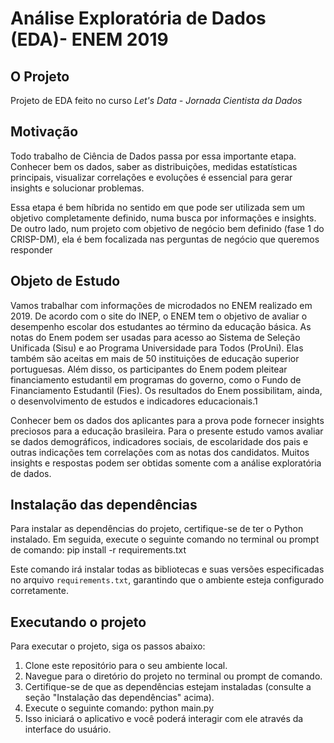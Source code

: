 # Análise Exploratória de Dados (EDA)- ENEM 2019

## O Projeto
Projeto de EDA feito no curso *Let's Data - Jornada Cientista da Dados*

## Motivação
Todo trabalho de Ciência de Dados passa por essa importante etapa. Conhecer bem os dados, saber as distribuições, medidas estatísticas principais, visualizar correlações e evoluções é essencial para gerar insights e solucionar problemas.

Essa etapa é bem híbrida no sentido em que pode ser utilizada sem um objetivo completamente definido, numa busca por informações e insights. De outro lado, num projeto com objetivo de negócio bem definido (fase 1 do CRISP-DM), ela é bem focalizada nas perguntas de negócio que queremos responder

## Objeto de Estudo
Vamos trabalhar com informações de microdados no ENEM realizado em 2019. De acordo com o site do INEP, o ENEM tem o objetivo de avaliar o desempenho escolar dos estudantes ao término da educação básica. As notas do Enem podem ser usadas para acesso ao Sistema de Seleção Unificada (Sisu) e ao Programa Universidade para Todos (ProUni). Elas também são aceitas em mais de 50 instituições de educação superior portuguesas. Além disso, os participantes do Enem podem pleitear financiamento estudantil em programas do governo, como o Fundo de Financiamento Estudantil (Fies). Os resultados do Enem possibilitam, ainda, o desenvolvimento de estudos e indicadores educacionais.1

Conhecer bem os dados dos aplicantes para a prova pode fornecer insights preciosos para a educação brasileira. Para o presente estudo vamos avaliar se dados demográficos, indicadores sociais, de escolaridade dos pais e outras indicações tem correlações com as notas dos candidatos. Muitos insights e respostas podem ser obtidas somente com a análise exploratória de dados.

## Instalação das dependências

Para instalar as dependências do projeto, certifique-se de ter o Python instalado. Em seguida, execute o seguinte comando no terminal ou prompt de comando: pip install -r requirements.txt

Este comando irá instalar todas as bibliotecas e suas versões especificadas no arquivo `requirements.txt`, garantindo que o ambiente esteja configurado corretamente.

## Executando o projeto

Para executar o projeto, siga os passos abaixo:

1. Clone este repositório para o seu ambiente local.
2. Navegue para o diretório do projeto no terminal ou prompt de comando.
3. Certifique-se de que as dependências estejam instaladas (consulte a seção "Instalação das dependências" acima).
4. Execute o seguinte comando: python main.py
5. Isso iniciará o aplicativo e você poderá interagir com ele através da interface do usuário.
